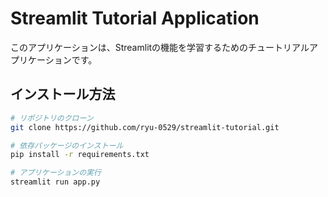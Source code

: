 # Streamlit Tutorial Application

このアプリケーションは、Streamlitの機能を学習するためのチュートリアルアプリケーションです。

## インストール方法

```bash
# リポジトリのクローン
git clone https://github.com/ryu-0529/streamlit-tutorial.git

# 依存パッケージのインストール
pip install -r requirements.txt

# アプリケーションの実行
streamlit run app.py
